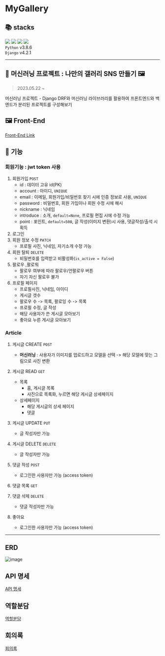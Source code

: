 # MyGallery

📚 stacks 
------
<img src="https://img.shields.io/badge/python-3776AB?style=for-the-badge&logo=python&logoColor=white">  <img src="https://img.shields.io/badge/django-092E20?style=for-the-badge&logo=django&logoColor=white"> <img src="https://img.shields.io/badge/html5-E34F26?style=for-the-badge&logo=html5&logoColor=white">  <img src="https://img.shields.io/badge/javascript-F7DF1E?style=for-the-badge&logo=javascript&logoColor=black">   
`Python` v3.8.6  
`Django` v4.2.1
***

💖 머신러닝 프로젝트 : 나만의 갤러리 SNS 만들기 🖼️
------
> 2023.05.22 ~ 
  
머신러닝 프로젝트 - Django DRF와 머신러닝 라이브러리를 활용하여 프론트엔드와 백엔드가 분리된 프로젝트를 구성해보기

🖼️ Front-End 
------
[Front-End Link](https://github.com/ChaeYami/MyGallery_front)


🤔 기능
------
### 회원기능 : jwt token 사용

1. 회원가입 `POST`
    - id : 데이터 고유 id(PK)
    - account : 아이디, `UNIQUE`
    - email : 이메일, 회원가입/비밀번호 찾기 시에 인증 정보로 사용, `UNIQUE`
    - password : 비밀번호, 회원 가입이나 회원 수정 시에 해시
    - nickname : 닉네임
    - introduce : 소개, `default=None`, 프로필 편집 시에 수정 가능
    - point : 포인트, `default=500`, 글 작성(이미지 변환)시 사용, 댓글작성/출석 시 획득
2. 로그인  
3. 회원 정보 수정 `PATCH`
    - 프로필 사진, 닉네임, 자기소개 수정 가능
5. 회원 탈퇴 `DELETE`
    - 비밀번호를 입력받고 비활성화(`is_active = False`)
7. 팔로우 ,팔로워
    - 팔로우 여부에 따라 팔로우/언팔로우 버튼
    - 자기 자신 팔로우 불가
8. 프로필 페이지
    - 프로필사진, 닉네임, 아이디
    - 게시글 갯수
    - 팔로우 수 -> 목록, 팔로잉 수 -> 목록
    - 프로필 수정, 글 작성
    - 해당 사용자가 쓴 게시글 모아보기
    - 좋아요 누른 게시글 모아보기

### Article

1. 게시글 CREATE `POST`
    - **머신러닝** : 사용자가 이미지를 업로드하고 모델을 선택 -> 해당 모델에 맞는 그림으로 사진 변환 

2. 게시글 READ `GET`
    - 목록
        - 홈, 게시글 목록
        - 사진으로 목록화, 누르면 해당 게시글 상세페이지
    - 상세페이지
        - 해당 게시글의 상세 페이지
        - 댓글
        
4. 게시글 UPDATE `PUT`
    - 글 작성자만 가능 

5. 게시글 DELETE `DELETE`
    - 글 작성자만 가능 

6. 댓글 작성 `POST`
    - 로그인한 사용자만 가능 (access token)
    
7. 댓글 목록 `GET`
    
8. 댓글 삭제 `DELETE`
    - 댓글 작성자만 가능 

9. 좋아요
    - 로그인한 사용자만 가능 (access token)

***
ERD
------
![image](https://github.com/ChaeYami/MyGallery/assets/120750451/51b45c4d-4503-4f00-a407-a1bb394f799d)

API 명세
------
[API 명세](https://www.notion.so/S-A-dd7cf4020b524e6f878f25b994c9de2a?pvs=4#98e29231ef8a463aa4a489e504fc2687)

역할분담
------
[역할분담](https://www.notion.so/1f3d9558f6214ac39cc43cad4064763b?v=cf34176ae70c43318fb22f9d572da1c9&pvs=4)

회의록
------
[회의록](https://www.notion.so/b0a1e10efe444ceba18f2a632b4ac328?pvs=4)
